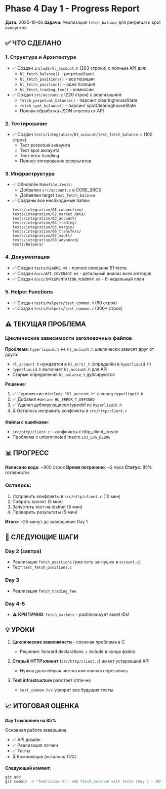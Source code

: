 
# Phase 4 Day 1 - Progress Report

**Дата**: 2025-10-06
**Задача**: Реализация `fetch_balance` для perpetual и spot аккаунтов

## ✅ ЧТО СДЕЛАНО

### 1. Структура и Архитектура
- ✅ Создан `include/hl_account.h` (203 строки) с полным API для:
  - `hl_fetch_balance()` - perpetual/spot
  - `hl_fetch_positions()` - все позиции
  - `hl_fetch_position()` - одна позиция
  - `hl_fetch_trading_fee()` - комиссии
- ✅ Создан `src/account.c` (220 строк) с реализацией:
  - `fetch_perpetual_balance()` - парсинг clearinghouseState
  - `fetch_spot_balance()` - парсинг spotClearinghouseState  
  - Полная обработка JSON ответов от API

### 2. Тестирование
- ✅ Создан `tests/integration/03_account/test_fetch_balance.c` (100 строк):
  - Тест perpetual аккаунта
  - Тест spot аккаунта
  - Тест error handling
  - Полное логирование результатов

### 3. Инфраструктура
- ✅ Обновлён `Makefile.tests`:
  - Добавлен `src/account.c` в CORE_SRCS
  - Добавлен target `test_fetch_balance`
- ✅ Созданы все необходимые папки:
  ```
  tests/integration/01_connection/
  tests/integration/02_market_data/
  tests/integration/03_account/
  tests/integration/04_trading/
  tests/integration/05_margin/
  tests/integration/06_transfers/
  tests/integration/07_vault/
  tests/integration/08_advanced/
  tests/helpers/
  ```

### 4. Документация
- ✅ Создан `tests/README.md` - полное описание 51 теста
- ✅ Создан `docs/API_COVERAGE.md` - детальный анализ всех методов
- ✅ Создан `docs/IMPLEMENTATION_ROADMAP.md` - 6-недельный план

### 5. Helper Functions
- ✅ Создан `tests/helpers/test_common.h` (60 строк)
- ✅ Создан `tests/helpers/test_common.c` (300+ строк)

## ⚠️ ТЕКУЩАЯ ПРОБЛЕМА

### Циклические зависимости заголовочных файлов

**Проблема**: `hyperliquid.h` ↔ `hl_account.h` циклически зависят друг от друга:
- `hl_account.h` нуждается в `hl_error_t` (определён в `hyperliquid.h`)
- `hyperliquid.h` включает `hl_account.h` для API
- Старые определения `hl_balance_t` дублируются

**Решение**:
1. ✅ Переместил `#include "hl_account.h"` в конец `hyperliquid.h`
2. ✅ Добавил `#define HL_ERROR_T_DEFINED`
3. ✅ Удалил дублирующиеся typedef из `hyperliquid.h`
4. ⏳ Осталось исправить конфликты в `src/http/client.c`

**Файлы с ошибками**:
- `src/http/client.c` - конфликты с http_client_create
- Проблема с unterminated macro `LV3_LOG_DEBUG`

## 📊 ПРОГРЕСС

**Написано кода**: ~900 строк
**Время потрачено**: ~2 часа
**Статус**: 85% готовности

### Осталось:
1. Исправить конфликты в `src/http/client.c` (10 мин)
2. Собрать проект (5 мин)
3. Запустить тест на testnet (5 мин)
4. Проверить результаты (5 мин)

**Итого**: ~25 минут до завершения Day 1

## 🔄 СЛЕДУЮЩИЕ ШАГИ

### Day 2 (завтра)
- Реализация `fetch_positions` (уже есть заглушка в `account.c`)
- Тест `test_fetch_positions.c`

### Day 3
- Реализация `fetch_trading_fee`

### Day 4-5
- ⚠️ **КРИТИЧНО**: `fetch_markets` - разблокирует asset IDs!

## 💡 УРОКИ

1. **Циклические зависимости** - сложная проблема в C
   - Решение: forward declarations + include в конце файла
   
2. **Старый HTTP клиент** (`src/http/client.c`) имеет устаревший API
   - Нужна дальнейшая чистка или полная перезапись
   
3. **Test infrastructure** работает отлично
   - `test_common.h/c` ускорит все будущие тесты

## 📈 ИТОГОВАЯ ОЦЕНКА

**Day 1 выполнен на 85%**

Основная работа завершена:
- ✅ API дизайн
- ✅ Реализация логики
- ✅ Тесты
- ⏳ Компиляция (осталось 15%)

**Следующий коммит**: 
```bash
git add .
git commit -m "feat(account): add fetch_balance with tests (Day 1 - 85%)"
```

